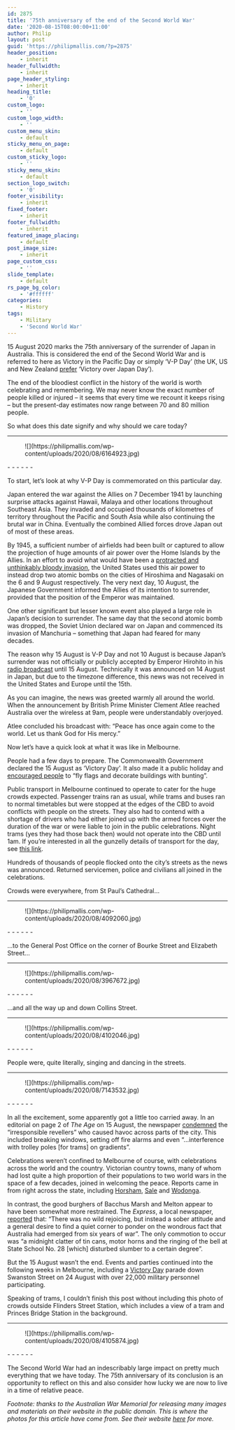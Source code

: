 ```yaml
---
id: 2875
title: '75th anniversary of the end of the Second World War'
date: '2020-08-15T08:00:00+11:00'
author: Philip
layout: post
guid: 'https://philipmallis.com/?p=2875'
header_position:
    - inherit
header_fullwidth:
    - inherit
page_header_styling:
    - inherit
heading_title:
    - '0'
custom_logo:
    - ''
custom_logo_width:
    - ''
custom_menu_skin:
    - default
sticky_menu_on_page:
    - default
custom_sticky_logo:
    - ''
sticky_menu_skin:
    - default
section_logo_switch:
    - '0'
footer_visibility:
    - inherit
fixed_footer:
    - inherit
footer_fullwidth:
    - inherit
featured_image_placing:
    - default
post_image_size:
    - inherit
page_custom_css:
    - ''
slide_template:
    - default
rs_page_bg_color:
    - '#ffffff'
categories:
    - History
tags:
    - Military
    - 'Second World War'
---
```


15 August 2020 marks the 75th anniversary of the surrender of Japan in Australia. This is considered the end of the Second World War and is referred to here as Victory in the Pacific Day or simply ‘V-P Day’ (the UK, US and New Zealand [prefer](https://www.awm.gov.au/articles/encyclopedia/vp_day "https://www.awm.gov.au/articles/encyclopedia/vp_day") ‘Victory over Japan Day’).

The end of the bloodiest conflict in the history of the world is worth celebrating and remembering. We may never know the exact number of people killed or injured – it seems that every time we recount it keeps rising – but the present-day estimates now range between 70 and 80 million people.

So what does this date signify and why should we care today?

- - - - - -

<figure class="wp-block-image size-full is-resized">![](https://philipmallis.com/wp-content/uploads/2020/08/6164923.jpg)</figure>- - - - - -

To start, let’s look at why V-P Day is commemorated on this particular day.

Japan entered the war against the Allies on 7 December 1941 by launching surprise attacks against Hawaii, Malaya and other locations throughout Southeast Asia. They invaded and occupied thousands of kilometres of territory throughout the Pacific and South Asia while also continuing the brutal war in China. Eventually the combined Allied forces drove Japan out of most of these areas.

By 1945, a sufficient number of airfields had been built or captured to allow the projection of huge amounts of air power over the Home Islands by the Allies. In an effort to avoid what would have been a [protracted and unthinkably bloody invasion](https://en.wikipedia.org/wiki/Operation_Downfall), the United States used this air power to instead drop two atomic bombs on the cities of Hiroshima and Nagasaki on the 6 and 9 August respectively. The very next day, 10 August, the Japanese Government informed the Allies of its intention to surrender, provided that the position of the Emperor was maintained.

One other significant but lesser known event also played a large role in Japan’s decision to surrender. The same day that the second atomic bomb was dropped, the Soviet Union declared war on Japan and commenced its invasion of Manchuria – something that Japan had feared for many decades.

The reason why 15 August is V-P Day and not 10 August is because Japan’s surrender was not officially or publicly accepted by Emperor Hirohito in his [radio broadcast](https://en.wikipedia.org/wiki/Jewel_Voice_Broadcast) until 15 August. Technically it was announced on 14 August in Japan, but due to the timezone difference, this news was not received in the United States and Europe until the 15th.

As you can imagine, the news was greeted warmly all around the world. When the announcement by British Prime Minister Clement Atlee reached Australia over the wireless at 9am, people were understandably overjoyed.

Atlee concluded his broadcast with: “Peace has once again come to the world. Let us thank God for His mercy.”

Now let’s have a quick look at what it was like in Melbourne.

People had a few days to prepare. The Commonwealth Government declared the 15 August as ‘Victory Day’. It also made it a public holiday and [encouraged people](https://trove.nla.gov.au/newspaper/article/204017999) to “fly flags and decorate buildings with bunting”.

Public transport in Melbourne continued to operate to cater for the huge crowds expected. Passenger trains ran as usual, while trams and buses ran to normal timetables but were stopped at the edges of the CBD to avoid conflicts with people on the streets. They also had to contend with a shortage of drivers who had either joined up with the armed forces over the duration of the war or were liable to join in the public celebrations. Night trams (yes they had those back then) would not operate into the CBD until 1am. If you’re interested in all the gunzelly details of transport for the day, see [this link](http://nla.gov.au/nla.news-article204020566).

Hundreds of thousands of people flocked onto the city’s streets as the news was announced. Returned servicemen, police and civilians all joined in the celebrations.

Crowds were everywhere, from St Paul’s Cathedral…

- - - - - -

<figure class="wp-block-image size-large">![](https://philipmallis.com/wp-content/uploads/2020/08/4092060.jpg)</figure>- - - - - -

…to the General Post Office on the corner of Bourke Street and Elizabeth Street…

- - - - - -

<figure class="wp-block-image size-large">![](https://philipmallis.com/wp-content/uploads/2020/08/3967672.jpg)</figure>- - - - - -

…and all the way up and down Collins Street.

- - - - - -

<figure class="wp-block-image size-large">![](https://philipmallis.com/wp-content/uploads/2020/08/4102046.jpg)</figure>- - - - - -

People were, quite literally, singing and dancing in the streets.

- - - - - -

<figure class="wp-block-image size-large">![](https://philipmallis.com/wp-content/uploads/2020/08/7143532.jpg)</figure>- - - - - -

In all the excitement, some apparently got a little too carried away. In an editorial on page 2 of *The Age* on 15 August, the newspaper [condemned](http://nla.gov.au/nla.news-article204020981) the “irresponsible revellers” who caused havoc across parts of the city. This included breaking windows, setting off fire alarms and even “…interference with trolley poles \[for trams\] on gradients”.

Celebrations weren’t confined to Melbourne of course, with celebrations across the world and the country. Victorian country towns, many of whom had lost quite a high proportion of their populations to two world wars in the space of a few decades, joined in welcoming the peace. Reports came in from right across the state, including [Horsham](http://nla.gov.au/nla.news-page7188530), [Sale](http://nla.gov.au/nla.news-page6105614) and [Wodonga](http://nla.gov.au/nla.news-article69590631).

In contrast, the good burghers of Bacchus Marsh and Melton appear to have been somewhat more restrained. The *Express*, a local newspaper, [reported](http://nla.gov.au/nla.news-page28271876) that: “There was no wild rejoicing, but instead a sober attitude and a general desire to find a quiet corner to ponder on the wondrous fact that Australia had emerged from six years of war”. The only commotion to occur was “a midnight clatter of tin cans, motor horns and the ringing of the bell at State School No. 28 \[which\] disturbed slumber to a certain degree”.

But the 15 August wasn’t the end. Events and parties continued into the following weeks in Melbourne, including a [Victory Day](http://nla.gov.au/nla.news-page26702208) parade down Swanston Street on 24 August with over 22,000 military personnel participating.

Speaking of trams, I couldn’t finish this post without including this photo of crowds outside Flinders Street Station, which includes a view of a tram and Princes Bridge Station in the background.

- - - - - -

<figure class="wp-block-image size-large">![](https://philipmallis.com/wp-content/uploads/2020/08/4105874.jpg)</figure>- - - - - -

The Second World War had an indescribably large impact on pretty much everything that we have today. The 75th anniversary of its conclusion is an opportunity to reflect on this and also consider how lucky we are now to live in a time of relative peace.

*Footnote: thanks to the Australian War Memorial for releasing many images and materials on their website in the public domain. This is where the photos for this article have come from. See their website [here](https://www.awm.gov.au/advanced-search?query=vp+day&collection=true&facet_type=Photograph&page=2) for more.*